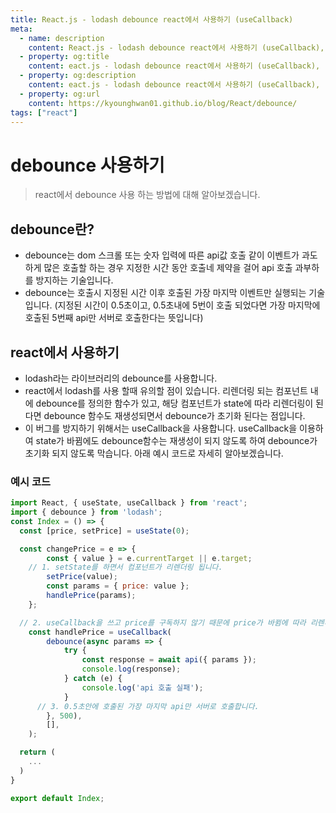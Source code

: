 ```yaml
---
title: React.js - lodash debounce react에서 사용하기 (useCallback)
meta:
  - name: description
    content: React.js - lodash debounce react에서 사용하기 (useCallback), react, next, lodash, useCallback, frontend, 프론트엔드
  - property: og:title
    content: eact.js - lodash debounce react에서 사용하기 (useCallback), react, next, lodash, useCallback, frontend, 프론트엔드
  - property: og:description
    content: eact.js - lodash debounce react에서 사용하기 (useCallback), react, next, lodash, useCallback, frontend, 프론트엔드
  - property: og:url
    content: https://kyounghwan01.github.io/blog/React/debounce/
tags: ["react"]
---
```


# debounce 사용하기

> react에서 debounce 사용 하는 방법에 대해 알아보겠습니다.

## debounce란?

- debounce는 dom 스크롤 또는 숫자 입력에 따른 api값 호출 같이 이벤트가 과도하게 많은 호출할 하는 경우 지정한 시간 동안 호출네 제약을 걸어 api 호출 과부하를 방지하는 기술입니다.
- debounce는 호출시 지정된 시간 이후 호출된 가장 마지막 이벤트만 실행되는 기술입니다. (지정된 시간이 0.5초이고, 0.5초내에 5번이 호출 되었다면 가장 마지막에 호출된 5번째 api만 서버로 호출한다는 뜻입니다)

## react에서 사용하기

- lodash라는 라이브러리의 debounce를 사용합니다.
- react에서 lodash를 사용 할때 유의할 점이 있습니다. 리렌더링 되는 컴포넌트 내에 debounce를 정의한 함수가 있고, 해당 컴포넌트가 state에 따라 리렌더링이 된다면 debounce 함수도 재생성되면서 debounce가 초기화 된다는 점입니다.
- 이 버그를 방지하기 위해서는 useCallback을 사용합니다. useCallback을 이용하여 state가 바뀜에도 debounce함수는 재생성이 되지 않도록 하여 debounce가 초기화 되지 않도록 막습니다. 아래 예시 코드로 자세히 알아보겠습니다.

### 예시 코드

```jsx
import React, { useState, useCallback } from 'react';
import { debounce } from 'lodash';
const Index = () => {
  const [price, setPrice] = useState(0);

  const changePrice = e => {
		const { value } = e.currentTarget || e.target;
    // 1. setState를 하면서 컴포넌트가 리렌더링 됩니다.
		setPrice(value);
		const params = { price: value };
		handlePrice(params);
	};

  // 2. useCallback을 쓰고 price를 구독하지 않기 때문에 price가 바뀜에 따라 리렌더링 되어도 handlePrice는 재생성되지 않습니다.
	const handlePrice = useCallback(
		debounce(async params => {
			try {
				const response = await api({ params });
				console.log(response);
			} catch (e) {
				console.log('api 호출 실패');
			}
      // 3. 0.5초안에 호출된 가장 마지막 api만 서버로 호출합니다.
		}, 500),
		[],
	);

  return (
    ...
  )
}

export default Index;
```

<TagLinks />

<Comment />
